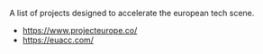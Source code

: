 A list of projects designed to accelerate the european tech scene. 

* https://www.projecteurope.co/
* https://euacc.com/
